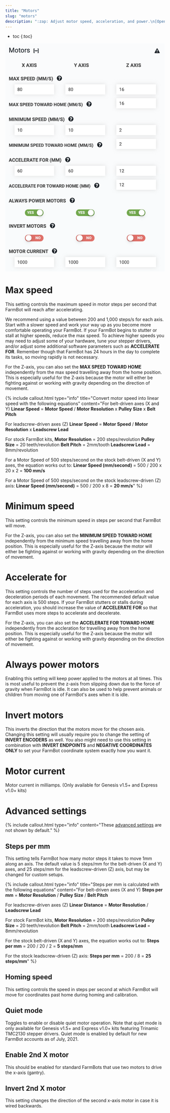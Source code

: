 ```yaml
---
title: "Motors"
slug: "motors"
description: ":zap: Adjust motor speed, acceleration, and power.\n[Open these settings in the app](https://my.farm.bot/app/designer/settings?highlight=motors)"
---
```


* toc
{:toc}


![motor settings](_images/motor_settings.png)

# Max speed

This setting controls the maximum speed in motor steps per second that FarmBot will reach after accelerating.

We recommend using a value between 200 and 1,000 steps/s for each axis. Start with a slower speed and work your way up as you become more comfortable operating your FarmBot. If your FarmBot begins to stutter or stall at higher speeds, reduce the max speed. To achieve higher speeds you may need to adjust some of your hardware, tune your stepper drivers, and/or adjust some additional software parameters such as **ACCELERATE FOR**. Remember though that FarmBot has 24 hours in the day to complete its tasks, so moving rapidly is not necessary.

For the Z-axis, you can also set the **MAX SPEED TOWARD HOME** independently from the max speed travelling away from the home position. This is especially useful for the Z-axis because the motor will either be fighting against or working with gravity depending on the direction of movement.

{%
include callout.html
type="info"
title="Convert motor speed into linear speed with the following equations"
content="For belt-driven axes (X and Y)
**Linear Speed** = **Motor Speed** / **Motor Resolution** x **Pulley Size** x **Belt Pitch**

For leadscrew-driven axes (Z)
**Linear Speed** = **Motor Speed** / **Motor Resolution** x **Leadscrew Lead**

For stock FarmBot kits,
**Motor Resolution** = 200 steps/revolution
**Pulley Size** = 20 teeth/revolution
**Belt Pitch** = 2mm/tooth
**Leadscrew Lead** = 8mm/revolution

For a Motor Speed of 500 steps/second on the stock belt-driven (X and Y) axes, the equation works out to:
**Linear Speed (mm/second)** = 500 / 200 x 20 x 2 = **100 mm/s**

For a Motor Speed of 500 steps/second on the stock leadscrew-driven (Z) axis:
**Linear Speed (mm/second)** = 500 / 200 x 8 = **20 mm/s**"
%}

# Minimum speed

This setting controls the minimum speed in steps per second that FarmBot will move.

For the Z-axis, you can also set the **MINIMUM SPEED TOWARD HOME** independently from the minimum speed travelling away from the home position. This is especially useful for the Z-axis because the motor will either be fighting against or working with gravity depending on the direction of movement.

# Accelerate for

This setting controls the number of steps used for the acceleration and deceleration periods of each movement. The recommended default value for each axis is 500 steps. If your FarmBot stutters or stalls during acceleration, you should increase the value of **ACCELERATE FOR** so that FarmBot uses more steps to accelerate and decelerate.

For the Z-axis, you can also set the **ACCELERATE FOR TOWARD HOME** independently from the accleration for travelling away from the home position. This is especially useful for the Z-axis because the motor will either be fighting against or working with gravity depending on the direction of movement.

# Always power motors

Enabling this setting will keep power applied to the motors at all times. This is most useful to prevent the z-axis from slipping down due to the force of gravity when FarmBot is idle. It can also be used to help prevent animals or children from moving one of FarmBot's axes when it is idle.

# Invert motors

This inverts the direction that the motors move for the chosen axis. Changing this setting will usually require you to change the setting of **INVERT ENCODERS** as well. You also might need to use this setting in combination with **INVERT ENDPOINTS** and **NEGATIVE COORDINATES ONLY** to set your FarmBot coordinate system exactly how you want it.

# Motor current

Motor current in milliamps. (Only available for Genesis v1.5+ and Express v1.0+ kits)

# Advanced settings

{%
include callout.html
type="info"
content="These [advanced settings](../settings/parameter-management.md#show-advanced-settings) are not shown by default."
%}

## Steps per mm

This setting tells FarmBot how many motor steps it takes to move 1mm along an axis. The default value is 5 steps/mm for the belt-driven (X and Y) axes, and 25 steps/mm for the leadscrew-driven (Z) axis, but may be changed for custom setups.

{%
include callout.html
type="info"
title="Steps per mm is calculated with the following equations"
content="For belt-driven axes (X and Y)
**Steps per mm** = **Motor Resolution** / **Pulley Size** / **Belt Pitch**

For leadscrew-driven axes (Z)
**Linear Distance** = **Motor Resolution** / **Leadscrew Lead**

For stock FarmBot kits,
**Motor Resolution** = 200 steps/revolution
**Pulley Size** = 20 teeth/revolution
**Belt Pitch** = 2mm/tooth
**Leadscrew Lead** = 8mm/revolution

For the stock belt-driven (X and Y) axes, the equation works out to:
**Steps per mm** = 200 / 20 / 2 = **5 steps/mm**

For the stock leadscrew-driven (Z) axis:
**Steps per mm** = 200 / 8 = **25 steps/mm**"
%}

## Homing speed

This setting controls the speed in steps per second at which FarmBot will move for coordinates past home during homing and calibration.

## Quiet mode

Toggles to enable or disable quiet motor operation. Note that quiet mode is only available for Genesis v1.5+ and Express v1.0+ kits featuring Trinamic TMC2130 stepper drivers. Quiet mode is enabled by default for new FarmBot accounts as of July, 2021.

## Enable 2nd X motor

This should be enabled for standard FarmBots that use two motors to drive the x-axis (gantry).

## Invert 2nd X motor

This setting changes the direction of the second x-axis motor in case it is wired backwards.
